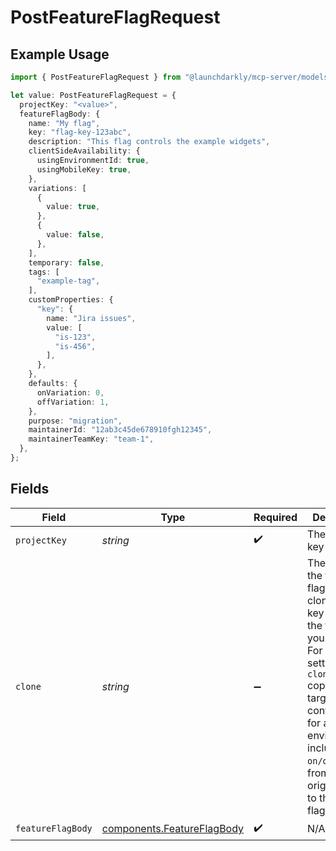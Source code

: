 # PostFeatureFlagRequest

## Example Usage

```typescript
import { PostFeatureFlagRequest } from "@launchdarkly/mcp-server/models/operations";

let value: PostFeatureFlagRequest = {
  projectKey: "<value>",
  featureFlagBody: {
    name: "My flag",
    key: "flag-key-123abc",
    description: "This flag controls the example widgets",
    clientSideAvailability: {
      usingEnvironmentId: true,
      usingMobileKey: true,
    },
    variations: [
      {
        value: true,
      },
      {
        value: false,
      },
    ],
    temporary: false,
    tags: [
      "example-tag",
    ],
    customProperties: {
      "key": {
        name: "Jira issues",
        value: [
          "is-123",
          "is-456",
        ],
      },
    },
    defaults: {
      onVariation: 0,
      offVariation: 1,
    },
    purpose: "migration",
    maintainerId: "12ab3c45de678910fgh12345",
    maintainerTeamKey: "team-1",
  },
};
```

## Fields

| Field                                                                                                                                                                                                                                                    | Type                                                                                                                                                                                                                                                     | Required                                                                                                                                                                                                                                                 | Description                                                                                                                                                                                                                                              |
| -------------------------------------------------------------------------------------------------------------------------------------------------------------------------------------------------------------------------------------------------------- | -------------------------------------------------------------------------------------------------------------------------------------------------------------------------------------------------------------------------------------------------------- | -------------------------------------------------------------------------------------------------------------------------------------------------------------------------------------------------------------------------------------------------------- | -------------------------------------------------------------------------------------------------------------------------------------------------------------------------------------------------------------------------------------------------------- |
| `projectKey`                                                                                                                                                                                                                                             | *string*                                                                                                                                                                                                                                                 | :heavy_check_mark:                                                                                                                                                                                                                                       | The project key                                                                                                                                                                                                                                          |
| `clone`                                                                                                                                                                                                                                                  | *string*                                                                                                                                                                                                                                                 | :heavy_minus_sign:                                                                                                                                                                                                                                       | The key of the feature flag to be cloned. The key identifies the flag in your code. For example, setting `clone=flagKey` copies the full targeting configuration for all environments, including `on/off` state, from the original flag to the new flag. |
| `featureFlagBody`                                                                                                                                                                                                                                        | [components.FeatureFlagBody](../../models/components/featureflagbody.md)                                                                                                                                                                                 | :heavy_check_mark:                                                                                                                                                                                                                                       | N/A                                                                                                                                                                                                                                                      |